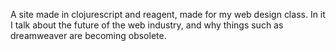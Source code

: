 A site made in clojurescript and reagent, made for my web design class. In it I talk about the future of the web industry, and why things such as dreamweaver are becoming obsolete.

